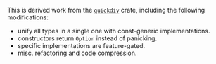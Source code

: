 This is derived work from the
[`quickdiv`](https://crates.io/crates/quickdiv/0.1.1) crate,
including the following modifications:

- unify all types in a single one with const-generic implementations.
- constructors return `Option` instead of panicking.
- specific implementations are feature-gated.
- misc. refactoring and code compression.
